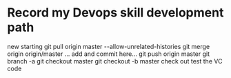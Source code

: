 # Record my Devops skill development path
new starting
git pull origin master --allow-unrelated-histories
git merge origin origin/master
... add and commit here...
git push origin master
git branch -a
git checkout master
git checkout -b master
check out test the VC code